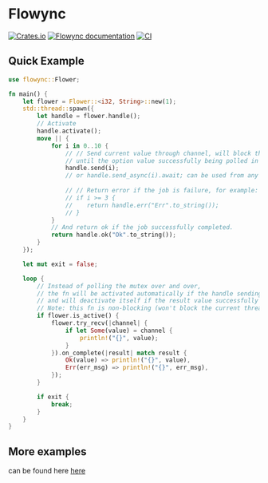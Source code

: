 # Flowync

[![Crates.io](https://img.shields.io/crates/v/flowync.svg)](https://crates.io/crates/flowync)
[![Flowync documentation](https://docs.rs/flowync/badge.svg)](https://docs.rs/flowync)
[![CI](https://github.com/Ar37-rs/flowync/actions/workflows/ci.yml/badge.svg)](https://github.com/Ar37-rs/flowync/actions/workflows/ci.yml)

## Quick Example

```rust
use flowync::Flower;

fn main() {
    let flower = Flower::<i32, String>::new(1);
    std::thread::spawn({
        let handle = flower.handle();
        // Activate
        handle.activate();
        move || {
            for i in 0..10 {
                // // Send current value through channel, will block the spawned thread
                // until the option value successfully being polled in the main thread.
                handle.send(i);
                // or handle.send_async(i).await; can be used from any multithreaded async runtime, 
                
                // // Return error if the job is failure, for example:
                // if i >= 3 {
                //    return handle.err("Err".to_string());
                // }
            }
            // And return ok if the job successfully completed.
            return handle.ok("Ok".to_string());
        }
    });

    let mut exit = false;

    loop {
        // Instead of polling the mutex over and over,
        // the fn will be activated automatically if the handle sending or return a value
        // and will deactivate itself if the result value successfully received.
        // Note: this fn is non-blocking (won't block the current thread).
        if flower.is_active() {
            flower.try_recv(|channel| {
                if let Some(value) = channel {
                    println!("{}", value);
                }
            }).on_complete(|result| match result {
                Ok(value) => println!("{}", value),
                Err(err_msg) => println!("{}", err_msg),
            });
        }

        if exit {
            break;
        }
    }
}
```

## More examples
can be found here [here](https://github.com/Ar37-rs/flowync/tree/main/examples)
